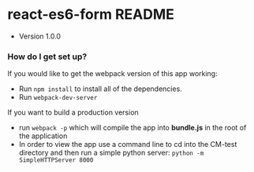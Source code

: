 # react-es6-form README #

* Version 1.0.0

### How do I get set up? ###

If you would like to get the webpack version of this app working:

* Run `npm install` to install all of the dependencies.
* Run `webpack-dev-server`

If you want to build a production version
* run  `webpack -p` which will compile the app into **bundle.js** in the root of the application
* In order to view the app use a command line to cd into the CM-test directory and then run a simple python server: `python -m SimpleHTTPServer 8000`

